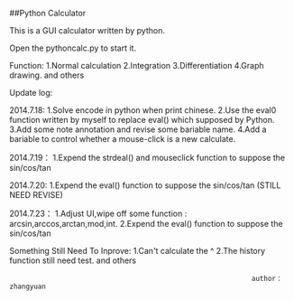 ##Python Calculator

This is a GUI calculator written by python.

Open the pythoncalc.py to start it.


Function:
    1.Normal calculation
	2.Integration
	3.Differentiation
	4.Graph drawing.
	and others

Update log:

2014.7.18:
	1.Solve encode in python when print chinese. 
    2.Use the eval0 function written by myself to replace eval() which supposed by Python.
    3.Add some note annotation and revise some bariable name.
    4.Add a bariable to control whether a mouse-click is a new calculate.

2014.7.19：
    1.Expend the strdeal() and mouseclick function to suppose the sin/cos/tan

2014.7.20:
    1.Expend the eval() function to suppose the sin/cos/tan (STILL NEED REVISE)

2014.7.23：
    1.Adjust UI,wipe off some function : arcsin,arccos,arctan,mod,int.
    2.Expend the eval() function to suppose the sin/cos/tan

Something Still Need To Inprove:
	1.Can't calculate the ^
	2.The history function still need test.
    and others



                                                                author：zhangyuan